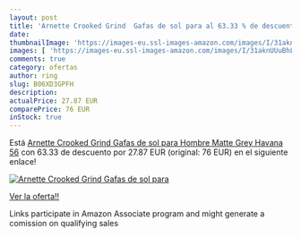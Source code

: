 ```yaml
---
layout: post
title: 'Arnette Crooked Grind  Gafas de sol para al 63.33 % de descuento'
date: 
thumbnailImage: 'https://images-eu.ssl-images-amazon.com/images/I/31aknUUuBhL._SL200_.jpg'
images: [ 'https://images-eu.ssl-images-amazon.com/images/I/31aknUUuBhL._SL200_.jpg' ]
comments: true
category: ofertas
author: ring
slug: B06XD3GPFH
description:
actualPrice: 27.87 EUR
comparePrice: 76 EUR
inStock: true
---
```


Está [Arnette Crooked Grind  Gafas de sol para Hombre  Matte Grey Havana 56](https://www.amazon.es/dp/B06XD3GPFH/?tag=tolees-21) con 63.33 de descuento por 27.87 EUR (original: 76 EUR) en el siguiente enlace!

[![Arnette Crooked Grind  Gafas de sol para](https://images-eu.ssl-images-amazon.com/images/I/31aknUUuBhL._SL200_.jpg)](https://www.amazon.es/dp/B06XD3GPFH/?tag=tolees-21)

[Ver la oferta!!](https://www.amazon.es/dp/B06XD3GPFH/?tag=tolees-21)

Links participate in Amazon Associate program and might generate a comission on qualifying sales


